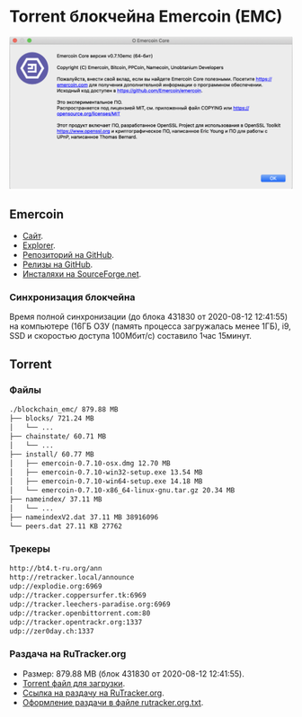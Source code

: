 # Torrent блокчейна Emercoin (EMC)
![Emercoin About screenshot](/assets/images/about.png)


## Emercoin
  - [Сайт](https://emercoin.com/).
  - [Explorer](https://explorer.emercoin.com/).
  - [Репозиторий на GitHub](https://github.com/emercoin/emercoin).
  - [Релизы на GitHub](https://github.com/emercoin/emercoin/releases).
  - [Инсталяхи на SourceForge.net](https://sourceforge.net/projects/emercoin/files/latest/download).


### Синхронизация блокчейна
Время полной синхронизации (до блока 431830 от 2020-08-12 12:41:55) на компьютере (16ГБ ОЗУ (память процесса загружалась менее 1ГБ), i9, SSD и скоростью доступа 100Мбит/с) составило 1час 15минут.


## Torrent


### Файлы
```
./blockchain_emc/ 879.88 MB
├── blocks/ 721.24 MB
│   └── ...
├── chainstate/ 60.71 MB
│   └── ...
├── install/ 60.77 MB
│   ├── emercoin-0.7.10-osx.dmg 12.70 MB 
│   ├── emercoin-0.7.10-win32-setup.exe 13.54 MB
│   ├── emercoin-0.7.10-win64-setup.exe 14.18 MB
│   └── emercoin-0.7.10-x86_64-linux-gnu.tar.gz 20.34 MB
├── nameindex/ 37.11 MB
│   └── ...
├── nameindexV2.dat 37.11 MB 38916096
└── peers.dat 27.11 KB 27762
```


### Трекеры
```
http://bt4.t-ru.org/ann
http://retracker.local/announce
udp://explodie.org:6969
udp://tracker.coppersurfer.tk:6969
udp://tracker.leechers-paradise.org:6969
udp://tracker.openbittorrent.com:80
udp://tracker.opentrackr.org:1337
udp://zer0day.ch:1337
```


### Раздача на RuTracker.org
  - Размер: 879.88 MB (блок 431830 от 2020-08-12 12:41:55).
  - [Torrent файл для загрузки](torrent/blockchain_emc.torrent).
  - [Ссылка на раздачу на RuTracker.org](https://rutracker.net/forum/viewtopic.php?t=5929476).
  - [Оформление раздачи в файле rutracker.org.txt](/rutracker.org.txt).

